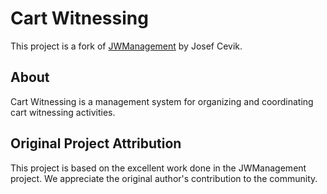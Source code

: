 # Cart Witnessing

This project is a fork of [JWManagement](https://github.com/JosefCevik/JWManagement) by Josef Cevik.

## About
Cart Witnessing is a management system for organizing and coordinating cart witnessing activities.

## Original Project Attribution
This project is based on the excellent work done in the JWManagement project. We appreciate the original author's contribution to the community.